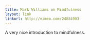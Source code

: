 ```yaml
---
title: Mark Williams on Mindfulness
layout: link
linkurl: http://vimeo.com/24884903
---
```


A very nice introduction to mindfulness.